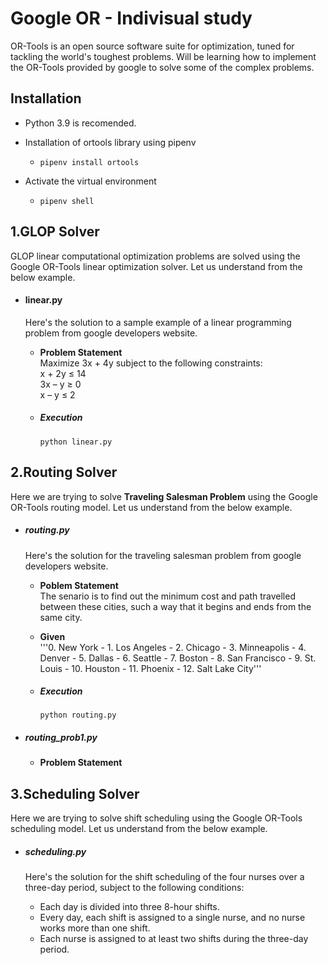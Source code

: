 # Google OR - Indivisual study

OR-Tools is an open source software suite for optimization, tuned for tackling the world's toughest problems. Will be learning how to implement the OR-Tools provided by google to solve some of the complex problems.

## Installation 
- Python 3.9 is recomended.
- Installation of ortools library using pipenv 
    - ` pipenv install ortools ` 

- Activate the virtual environment 
    - ` pipenv shell `

## 1.GLOP Solver
GLOP linear computational optimization problems are solved using the Google OR-Tools linear optimization solver.
Let us understand from the below example.

- #### linear.py 
  Here's the solution to a sample example of a linear programming problem from google developers website.

  - **Problem Statement**<br />
    Maximize 3x + 4y subject to the following constraints:<br />
    x + 2y	≤	14<br />
    3x – y	≥	0<br />
    x – y	≤	2<br />

  - ##### Execution
    `python linear.py `

## 2.Routing Solver
Here we are trying to solve **Traveling Salesman Problem** using the Google OR-Tools routing model.
Let us understand from the below example.

- ##### routing.py 
  Here's the solution for the traveling salesman problem from google developers website.

  - **Poblem Statement**<br />
    The senario is to find out the minimum cost and path travelled between these cities, such a way that it begins and ends from the same city.<br />
  - **Given** <br />
    '''0. New York - 1. Los Angeles - 2. Chicago - 3. Minneapolis - 4. Denver - 5. Dallas - 6. Seattle - 7. Boston - 8. San Francisco - 9. St. Louis - 10. Houston - 11. Phoenix - 12. Salt Lake City''' <br />

  - ##### Execution
    `python routing.py`

- ##### routing_prob1.py
  - **Problem Statement**<br />

## 3.Scheduling Solver
Here we are trying to solve shift scheduling using the Google OR-Tools scheduling model.
Let us understand from the below example.

- ##### scheduling.py
  Here's the solution for the shift scheduling of the four nurses over a three-day period, subject to the following conditions:<br />

    - Each day is divided into three 8-hour shifts.
    - Every day, each shift is assigned to a single nurse, and no nurse works more than one shift.
    - Each nurse is assigned to at least two shifts during the three-day period.






